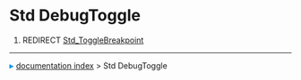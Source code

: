 # Std DebugToggle
1.  REDIRECT [Std\_ToggleBreakpoint](Std_ToggleBreakpoint.md)



---
![](images/Right_arrow.png) [documentation index](../README.md) > Std DebugToggle

